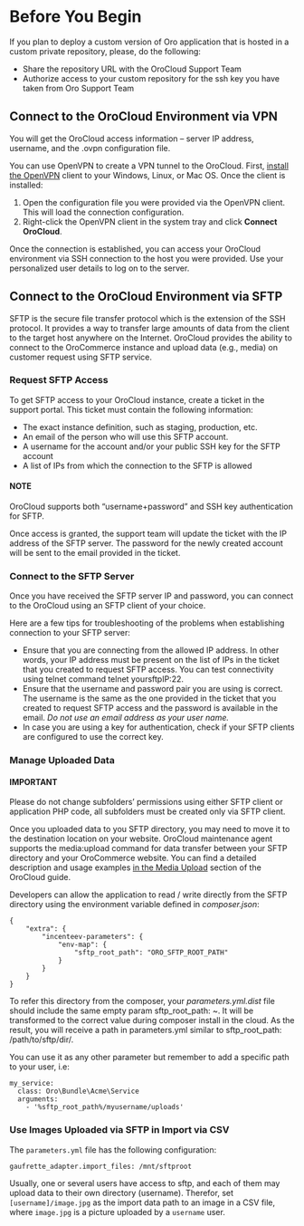 # Before You Begin

If you plan to deploy a custom version of Oro application that is hosted in a custom private repository, please, do the following:

* Share the repository URL with the OroCloud Support Team
* Authorize access to your custom repository for the ssh key you have taken from Oro Support Team

## Connect to the OroCloud Environment via VPN

You will get the OroCloud access information – server IP address,  username, and the .ovpn configuration file.

You can use OpenVPN to create a VPN tunnel to the OroCloud. First, <a href="https://openvpn.net/index.php/open-source/documentation/howto.html#install" target="_blank">install the OpenVPN</a> client to your Windows, Linux, or Mac OS. Once the client is installed:

1. Open the configuration file you were provided via the OpenVPN client. This will load the connection configuration.
2. Right-click the OpenVPN client in the system tray and click **Connect OroCloud**.

Once the connection is established, you can access your OroCloud environment via SSH connection to the host you were provided. Use your personalized user details to log on to the server.

<a id="sftp-access"></a>

## Connect to the OroCloud Environment via SFTP

SFTP is the secure file transfer protocol which is the extension of the SSH protocol. It provides a way to transfer large amounts of data from the client to the target host anywhere on the Internet.
OroCloud provides the ability to connect to the OroCommerce instance and upload data (e.g., media) on customer request using SFTP service.

### Request SFTP Access

To get SFTP access to your OroCloud instance, create a ticket in the support portal. This ticket must contain the following information:

* The exact instance definition, such as staging, production, etc.
* An email of the person who will use this SFTP account.
* A username for the account and/or your public SSH key for the SFTP account
* A list of IPs from which the connection to the SFTP is allowed

#### NOTE
OroCloud supports both “username+password” and SSH key authentication for SFTP.

Once access is granted, the support team will update the ticket with the IP address of the SFTP server. The password for the newly created account will be sent to the email provided in the ticket.

### Connect to the SFTP Server

Once you have received the SFTP server IP and password, you can connect to the OroCloud using an SFTP client of your choice.

Here are a few tips for troubleshooting of the problems when establishing connection to your SFTP server:

* Ensure that you are connecting from the allowed IP address. In other words, your IP address must be present on the list of IPs in the ticket that you created to request SFTP access. You can test connectivity using telnet command telnet yoursftpIP:22.
* Ensure that the username and password pair you are using is correct. The username is the same as the one provided in the ticket that you created to request SFTP access and the password is available in the email. *Do not use an email address as your user name.*
* In case you are using a key for authentication, check if your SFTP clients are configured to use the correct key.

### Manage Uploaded Data

#### IMPORTANT
Please do not change subfolders’ permissions using either SFTP client or application PHP code, all subfolders must be created only via SFTP client.

Once you uploaded data to you SFTP directory, you may need to move it to the destination location on your website.
OroCloud maintenance agent supports the media:upload command for data transfer between your SFTP directory and your OroCommerce website. You can find a detailed description and usage examples [in the Media Upload](basic-use.md#orocloud-maintenance-use-media-upload) section of the OroCloud guide.

Developers can allow the application to read / write directly from the SFTP directory using the environment variable defined in *composer.json*:

```none
{
    "extra": {
        "incenteev-parameters": {
            "env-map": {
                "sftp_root_path": "ORO_SFTP_ROOT_PATH"
            }
        }
    }
}
```

To refer this directory from the composer, your *parameters.yml.dist* file should include the same empty param sftp_root_path: ~. It will be transformed to the correct value during composer install in the cloud. As the result, you will receive a path in parameters.yml similar to sftp_root_path: /path/to/sftp/dir/.

You can use it as any other parameter but remember to add a specific path to your user, i.e:

```none
my_service:
  class: Oro\Bundle\Acme\Service
  arguments:
    - '%sftp_root_path%/myusername/uploads'
```

### Use Images Uploaded via SFTP in Import via CSV

The `parameters.yml` file has the following configuration:

```none
gaufrette_adapter.import_files: /mnt/sftproot
```

Usually, one or several users have access to sftp, and each of them may upload data to their own directory (username).
Therefor, set `[username]/image.jpg` as the import data path to an image in a CSV file, where `image.jpg` is a picture uploaded by a `username` user.
